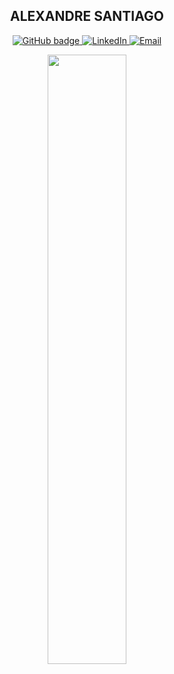  <h2 align="center">ALEXANDRE SANTIAGO</h2>
<p align="center">
  <a href="https://github.com/AlexandreSBS">
    <img src="https://img.shields.io/badge/-Github-000?style=for-the-badge&logo=Github&logoColor=white&link=https://github.com/AlexandreSBS" alt="GitHub badge" />
  </a>
  <a href="https://www.linkedin.com/in/AlexandreSBS">
    <img src="https://img.shields.io/badge/-LinkedIn-blue?style=for-the-badge&logo=Linkedin&logoColor=white&link=https://www.linkedin.com/in/alexandresbs/" alt="LinkedIn" />
  </a>
  <a href = "mailto: alexandresantiagobs@gmail.com">
    <img src="https://img.shields.io/badge/-Email-red?style=for-the-badge&labelColor=red&logo=Gmail&logoColor=white&link=alexandresantiagobs@gmail.com" alt="Email" />
  </a>
</p>

<p align="center"><img width="50%" src="https://github-readme-stats.vercel.app/api?username=alexandresbs&show_icons=true&theme=dark" /></p>
